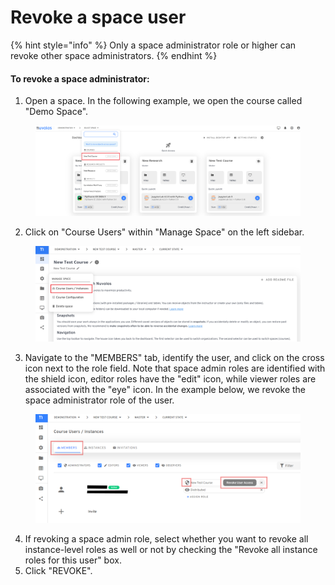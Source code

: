 # Revoke a space user

{% hint style="info" %}
Only a space administrator role or higher can revoke other space administrators.
{% endhint %}

#### To revoke a space administrator: <a href="#to-revoke-a-space-administrator" id="to-revoke-a-space-administrator"></a>

1. Open a space. In the following example, we open the course called "Demo Space".

<figure><img src="../../.gitbook/assets/app.nuvolos.cloud_org_32_dashboard.png" alt=""><figcaption></figcaption></figure>

2. &#x20;Click on "Course Users" within "Manage Space" on the left sidebar.

<figure><img src="../../.gitbook/assets/app.nuvolos.cloud_org_32_space_3423_instance_22572_snapshot_331830_overview (2).png" alt=""><figcaption></figcaption></figure>

3. Navigate to the "MEMBERS" tab, identify the user, and click on the cross icon next to the role field. Note that space admin roles are identified with the shield icon, editor roles have the "edit" icon, while viewer roles are associated with the "eye" icon. In the example below, we revoke the space administrator role of the user.

<figure><img src="../../.gitbook/assets/Screenshot 2024-12-17 145733.png" alt=""><figcaption></figcaption></figure>

4. If revoking a space admin role, select whether you want to revoke all instance-level roles as well or not by checking the "Revoke all instance roles for this user" box.
5. Click "REVOKE".
